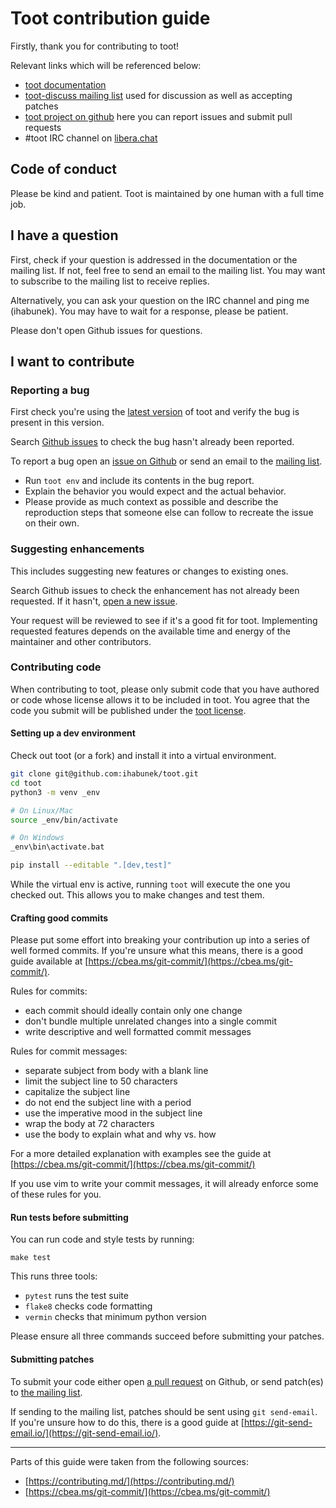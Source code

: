 Toot contribution guide
=======================

Firstly, thank you for contributing to toot!

Relevant links which will be referenced below:

* [toot documentation](https://toot.bezdomni.net/)
* [toot-discuss mailing list](https://lists.sr.ht/~ihabunek/toot-discuss)
  used for discussion as well as accepting patches
* [toot project on github](https://github.com/ihabunek/toot)
  here you can report issues and submit pull requests
* #toot IRC channel on [libera.chat](https://libera.chat)

## Code of conduct

Please be kind and patient. Toot is maintained by one human with a full time
job.

## I have a question

First, check if your question is addressed in the documentation or the mailing
list. If not, feel free to send an email to the mailing list. You may want to
subscribe to the mailing list to receive replies.

Alternatively, you can ask your question on the IRC channel and ping me
(ihabunek). You may have to wait for a response, please be patient.

Please don't open Github issues for questions.

## I want to contribute

### Reporting a bug

First check you're using the
[latest version](https://github.com/ihabunek/toot/releases/) of toot and verify
the bug is present in this version.

Search [Github issues](https://github.com/ihabunek/toot/issues) to check the bug
hasn't already been reported.

To report a bug open an
[issue on Github](https://github.com/ihabunek/toot/issues) or send an
email to the [mailing list](https://lists.sr.ht/~ihabunek/toot-discuss).

* Run `toot env` and include its contents in the bug report.
* Explain the behavior you would expect and the actual behavior.
* Please provide as much context as possible and describe the reproduction steps
  that someone else can follow to recreate the issue on their own.

### Suggesting enhancements

This includes suggesting new features or changes to existing ones.

Search Github issues to check the enhancement has not already been requested. If
it hasn't, [open a new issue](https://github.com/ihabunek/toot/issues).

Your request will be reviewed to see if it's a good fit for toot. Implementing
requested features depends on the available time and energy of the maintainer
and other contributors.

### Contributing code

When contributing to toot, please only submit code that you have authored or
code whose license allows it to be included in toot. You agree that the code
you submit will be published under the [toot license](LICENSE).

#### Setting up a dev environment

Check out toot (or a fork) and install it into a virtual environment.

```bash
git clone git@github.com:ihabunek/toot.git
cd toot
python3 -m venv _env

# On Linux/Mac
source _env/bin/activate

# On Windows
_env\bin\activate.bat

pip install --editable ".[dev,test]"
```

While the virtual env is active, running `toot` will execute the one you checked
out. This allows you to make changes and test them.

#### Crafting good commits

Please put some effort into breaking your contribution up into a series of well
formed commits. If you're unsure what this means, there is a good guide
available at [https://cbea.ms/git-commit/](https://cbea.ms/git-commit/).

Rules for commits:

* each commit should ideally contain only one change
* don't bundle multiple unrelated changes into a single commit
* write descriptive and well formatted commit messages

Rules for commit messages:

* separate subject from body with a blank line
* limit the subject line to 50 characters
* capitalize the subject line
* do not end the subject line with a period
* use the imperative mood in the subject line
* wrap the body at 72 characters
* use the body to explain what and why vs. how

For a more detailed explanation with examples see the guide at
[https://cbea.ms/git-commit/](https://cbea.ms/git-commit/)

If you use vim to write your commit messages, it will already enforce some of
these rules for you.

#### Run tests before submitting

You can run code and style tests by running:

```
make test
```

This runs three tools:

* `pytest` runs the test suite
* `flake8` checks code formatting
* `vermin` checks that minimum python version

Please ensure all three commands succeed before submitting your patches.

#### Submitting patches

To submit your code either open
[a pull request](https://github.com/ihabunek/toot/pulls) on Github, or send
patch(es) to [the mailing list](https://lists.sr.ht/~ihabunek/toot-discuss).

If sending to the mailing list, patches should be sent using `git send-email`.
If you're unsure how to do this, there is a good guide at
[https://git-send-email.io/](https://git-send-email.io/).

---

Parts of this guide were taken from the following sources:

* [https://contributing.md/](https://contributing.md/)
* [https://cbea.ms/git-commit/](https://cbea.ms/git-commit/)
